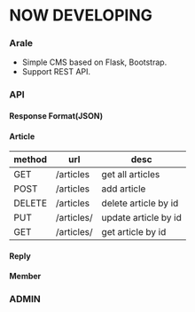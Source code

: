 # NOW DEVELOPING #

### Arale ###

- Simple CMS  based on Flask, Bootstrap.
- Support REST API.

### API ###

#### Response Format(JSON) ####

#### Article ####

| method        | url             | desc                 |
| ------------- | --------------- |--------------------- |
| GET           | /articles       | get all articles     |
| POST          | /articles       | add article          |
| DELETE        | /articles</id>  | delete article by id |
| PUT           | /articles/<id>  | update article by id |
| GET           | /articles/<id>  | get article by id    |

#### Reply ####



#### Member ####



### ADMIN ###
